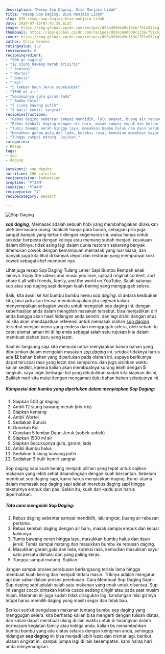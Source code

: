 ```yaml
---
description: "Resep Sop Daging, Bisa Manjain Lidah"
title: "Resep Sop Daging, Bisa Manjain Lidah"
slug: 835-resep-sop-daging-bisa-manjain-lidah
date: 2020-07-15T07:42:38.612Z
image: https://img-global.cpcdn.com/recipes/d93a399dbd9c133e/751x532cq70/sop-daging-foto-resep-utama.jpg
thumbnail: https://img-global.cpcdn.com/recipes/d93a399dbd9c133e/751x532cq70/sop-daging-foto-resep-utama.jpg
cover: https://img-global.cpcdn.com/recipes/d93a399dbd9c133e/751x532cq70/sop-daging-foto-resep-utama.jpg
author: Chris Greene
ratingvalue: 3.2
reviewcount: 6
recipeingredient:
- "500 gr daging"
- "12 siung bawang merah irisiris"
- " kentang"
- " Wortel"
- " Buncis"
- " Kol"
- "5 lembar Daun Jeruk sobeksobek"
- "1500 ml air"
- "Secukupnya gula garam lada"
- " Bumbu halus"
- "5 siung bawang putih"
- "3 butir kemiri sangrai"
recipeinstructions:
- "Rebus daging sebentar sampai mendidih, lalu angkat, buang air rebusan pertama."
- "Rebus kembali daging dengan air baru, masak sampai empuk dan keluar kaldunya."
- "Tumis bawang nerah hingga layu, masukkan bumbu halus dan daun jeruk. Tumis sampai matang dan masukkan bumbu ke rebusan daging."
- "Masukkan garam,gula,dan lada, koreksi rasa, kemudian masukkan sayur satu persatu dimulai dari yang paling keras."
- "Tunggu sampai matang. Sajikan."
categories:
- Resep
tags:
- sop
- daging

katakunci: sop daging 
nutrition: 206 calories
recipecuisine: Indonesian
preptime: "PT33M"
cooktime: "PT44M"
recipeyield: "4"
recipecategory: Dessert

---
```



![Sop Daging](https://img-global.cpcdn.com/recipes/d93a399dbd9c133e/751x532cq70/sop-daging-foto-resep-utama.jpg)

<b><i>sop daging</i></b>, Memasak adalah sebuah hobi yang membahagiakan dilakukan oleh bermacam orang. tidaklah hanya para bunda, sebagian pria juga sangat banyak yang tertarik dengan kegemaran ini. walau hanya untuk sekedar berpesta dengan kolega atau memang sudah menjadi kesukaan dalam dirinya. tidak asing lagi dalam dunia restoran sekarang banyak ditemukan cowok dengan kemampuan memasak yang luar biasa, dan banyak juga kita lihat di banyak depot dan restoran yang mempunyai koki cowok sebagai chef mumpuni nya.

Lihat juga resep Sop Daging Tulang Leher Sapi Bumbu Rempah enak lainnya. Enjoy the videos and music you love, upload original content, and share it all with friends, family, and the world on YouTube. Salah satunya sup atau sop daging sapi dengan kuah bening yang menggugah selera.

Baik, kita awali ke hal bumbu bumbu menu <i>sop daging</i>. di antara kesibukan kita, bisa jadi akan terasa membahagiakan jika sejenak kalian menyempatkan sebagian waktu untuk mengolah sop daging ini. dengan keberhasilan anda dalam mengolah masakan tersebut, bisa menjadikan diri anda bangga akan hasil hidangan anda sendiri. dan lagi disini dengan situs ini kita akan mendapatkan referensi untuk memasak olahan <u>sop daging</u> tersebut menjadi menu yang endess dan menggugah selera, oleh sebab itu catat alamat laman ini di hp anda sebagai salah satu rujukan kita dalam membuat olahan baru yang lezat.


Saat ini langsung saja kita memulai untuk menyiapkan bahan bahan yang dibutuhkan dalam mengolah masakan <u><i>sop daging</i></u> ini. setidak tidaknya harus ada <b>12</b> bahan bahan yang diperlukan pada olahan ini. supaya berikutnya dapat tercapai rasa yang lezat dan sempurna. dan juga sisihkan waktu kalian sedikit, karena kalian akan membuatnya kurang lebih dengan <b>5</b> langkah. saya ingin berbagai hal yang dibutuhkan sudah kita siapkan disini, Baiklah mari kita mulai dengan mengamati dulu bahan bahan selanjutnya ini.

<!--inarticleads1-->

##### Komposisi dan bumbu yang diperlukan dalam menyiapkan Sop Daging:

1. Siapkan 500 gr daging
1. Ambil 12 siung bawang merah (iris-iris)
1. Siapkan  kentang
1. Ambil  Wortel
1. Sediakan  Buncis
1. Gunakan  Kol
1. Gunakan 5 lembar Daun Jeruk (sobek-sobek)
1. Siapkan 1500 ml air
1. Siapkan Secukupnya gula, garam, lada
1. Ambil  Bumbu halus
1. Sediakan 5 siung bawang putih
1. Sediakan 3 butir kemiri sangrai


Sop daging sapi kuah bening menjadi pilihan yang tepat untuk sajikan makanan yang lebih sehat dibandingkan dengan kuah bersantan. Sebelum membuat sop daging sapi, kamu harus menyiapkan daging. Kunci utama dalam memasak sop daging sapi adalah merebus daging sapi hingga teksturnya empuk dan pas. Selain itu, kuah dari kaldu pun harus diperhatikan. 

<!--inarticleads2-->

##### Tata cara mengolah Sop Daging:

1. Rebus daging sebentar sampai mendidih, lalu angkat, buang air rebusan pertama.
1. Rebus kembali daging dengan air baru, masak sampai empuk dan keluar kaldunya.
1. Tumis bawang nerah hingga layu, masukkan bumbu halus dan daun jeruk. Tumis sampai matang dan masukkan bumbu ke rebusan daging.
1. Masukkan garam,gula,dan lada, koreksi rasa, kemudian masukkan sayur satu persatu dimulai dari yang paling keras.
1. Tunggu sampai matang. Sajikan.


Jangan sampai proses perebusan berlangsung terlalu lama hingga membuat kuah kering dan menjadi terlalu masin. Triknya adalah mengatur api dan sabar dalam proses perebusan. Cara Membuat Sop Daging Sapi - Sup daging sapi adalah salah satu makanan yang enak untuk disantap. Sup ini sangat cocok dimakan ketika cuaca sedang dingin atau pada saat musim hujan. Makanan ini juga sudah tidak diragukan lagi kandungan nilai gizinya tetapi harus memilih daging yang masih segar dan tidak bau. 

Berikut sedikit pengulasan makanan tentang bumbu <u>sop daging</u> yang menggugah selera. kita berharap kalian bisa mengerti dengan tulisan diatas, dan kalian dapat membuat ulang di lain waktu untuk di hidangkan dalam bermacam kegiatan family atau kolega anda. kalian bs menambahkan bumbu bumbu yang ada diatas selaras dengan keinginan anda, sehingga hidangan <b>sop daging</b> ini bisa menjadi lebih lezat dan nikmat lagi. berikut ulasan singkat ini, sampai jumpa lagi di lain kesempatan. kami harap hari anda menyenangkan.
